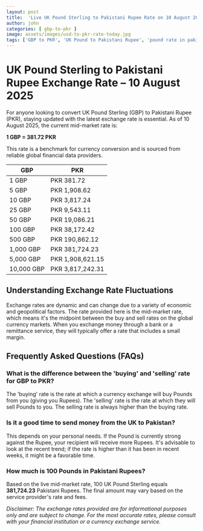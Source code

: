 ```yaml
---
layout: post
title:  'Live UK Pound Sterling to Pakistani Rupee Rate on 10 August 2025'
author: john
categories: [ gbp-to-pkr ]
image: assets/images/usd-to-pkr-rate-today.jpg
tags: ['GBP to PKR', 'UK Pound to Pakistani Rupee', 'pound rate in pakistan', 'great britain pound to pkr', 'uk to pakistan money transfer']
---
```


# UK Pound Sterling to Pakistani Rupee Exchange Rate – 10 August 2025

For anyone looking to convert UK Pound Sterling (GBP) to Pakistani Rupee (PKR), staying updated with the latest exchange rate is essential. As of 10 August 2025, the current mid-market rate is:

**1 GBP = 381.72 PKR**

This rate is a benchmark for currency conversion and is sourced from reliable global financial data providers.

| GBP | PKR |
| --- | --- |
| 1 GBP | PKR 381.72 |
| 5 GBP | PKR 1,908.62 |
| 10 GBP | PKR 3,817.24 |
| 25 GBP | PKR 9,543.11 |
| 50 GBP | PKR 19,086.21 |
| 100 GBP | PKR 38,172.42 |
| 500 GBP | PKR 190,862.12 |
| 1,000 GBP | PKR 381,724.23 |
| 5,000 GBP | PKR 1,908,621.15 |
| 10,000 GBP | PKR 3,817,242.31 |


## Understanding Exchange Rate Fluctuations

Exchange rates are dynamic and can change due to a variety of economic and geopolitical factors. The rate provided here is the mid-market rate, which means it's the midpoint between the buy and sell rates on the global currency markets. When you exchange money through a bank or a remittance service, they will typically offer a rate that includes a small margin.

## Frequently Asked Questions (FAQs)

### What is the difference between the 'buying' and 'selling' rate for GBP to PKR?

The 'buying' rate is the rate at which a currency exchange will buy Pounds from you (giving you Rupees). The 'selling' rate is the rate at which they will sell Pounds to you. The selling rate is always higher than the buying rate.

### Is it a good time to send money from the UK to Pakistan?

This depends on your personal needs. If the Pound is currently strong against the Rupee, your recipient will receive more Rupees. It's advisable to look at the recent trend; if the rate is higher than it has been in recent weeks, it might be a favorable time.

### How much is 100 Pounds in Pakistani Rupees?

Based on the live mid-market rate, 100 UK Pound Sterling equals **381,724.23** Pakistani Rupees. The final amount may vary based on the service provider's rate and fees.



*Disclaimer: The exchange rates provided are for informational purposes only and are subject to change. For the most accurate rates, please consult with your financial institution or a currency exchange service.*
